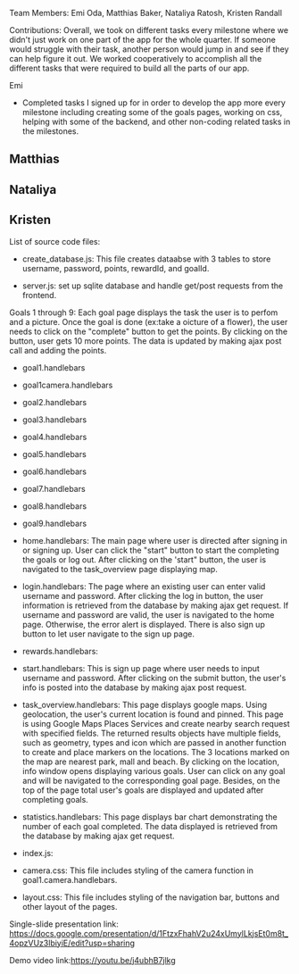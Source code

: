 Team Members: Emi Oda, Matthias Baker, Nataliya Ratosh, Kristen Randall

Contributions: 
Overall, we took on different tasks every milestone where we didn't just work on one part of the app for the whole quarter. If someone would struggle with their task, another person would jump in and see if they can help figure it out. We worked cooperatively to accomplish all the different tasks that were required to build all the parts of our app.

Emi
- Completed tasks I signed up for in order to develop the app more every milestone including creating some of the goals pages, working on css, helping with some of the backend, and other non-coding related tasks in the milestones. 

Matthias
- 

Nataliya
- 

Kristen
-

List of source code files:
- create_database.js: This file creates dataabse with 3 tables to store username, password, points, rewardId, and goalId.

- server.js: set up sqlite database and handle get/post requests from the frontend.

 Goals 1 through 9: Each goal page displays the task the user is to perfom and a picture. Once the goal is done (ex:take a oicture of a flower), the user needs to click on the "complete" button to get the points. By clicking on the button, user gets 10 more points. The data is updated by making ajax post call and adding the points.
- goal1.handlebars
- goal1camera.handlebars
- goal2.handlebars
- goal3.handlebars
- goal4.handlebars
- goal5.handlebars
- goal6.handlebars
- goal7.handlebars
- goal8.handlebars
- goal9.handlebars

- home.handlebars: The main page where user is directed after signing in or signing up. User can click the "start" button to start the completing the goals or log out. After clicking on the 'start" button, the user is navigated to the task_overview page displaying map.

- login.handlebars: The page where an existing user can enter valid username and password.  After clicking the log in button, the user information is retrieved from the database by making ajax get request. If username and password are valid, the user is navigated to the home page. Otherwise, the error alert is displayed. There is also sign up button to let user navigate to the sign up page.

- rewards.handlebars: 

- start.handlebars: This is sign up page where user needs to input username and password. After clicking on the submit button, the user's info is posted into the database by making ajax post request.

- task_overview.handlebars: This page displays google maps. Using geolocation, the user's current location is found and pinned. This page is using Google Maps Places Services and create nearby search request with specified fields. The returned results objects have multiple fields, such as  geometry, types and icon which are passed in another function to create and place markers on the locations. The 3 locations marked on the map  are nearest park, mall and beach. By clicking on the location, info window opens displaying various goals. User can click on any goal and will be navigated to the corresponding goal page. Besides, on the top of the page total user's goals are displayed and updated after completing goals.

- statistics.handlebars: This page displays bar chart demonstrating the number of each goal completed. The data displayed is retrieved from the database by making ajax get request.

- index.js:

- camera.css: This file includes styling of the camera function in goal1.camera.handlebars.

- layout.css: This file includes styling of the navigation bar, buttons and other layout of the pages.


Single-slide presentation link: https://docs.google.com/presentation/d/1FtzxFhahV2u24xUmylLkjsEt0m8t_4opzVUz3lbiyiE/edit?usp=sharing

Demo video link:https://youtu.be/j4ubhB7jlkg
